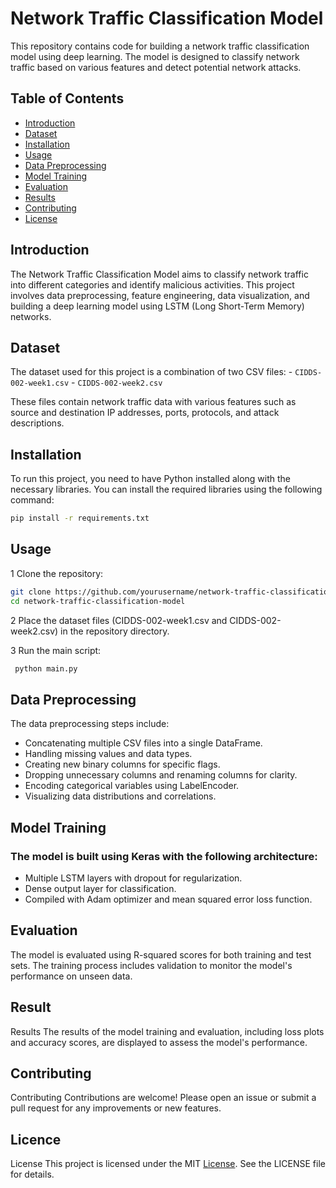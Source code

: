 # Network Traffic Classification Model

This repository contains code for building a network traffic
classification model using deep learning. The model is designed to
classify network traffic based on various features and detect potential
network attacks.

## Table of Contents

-   [Introduction](#introduction)
-   [Dataset](#dataset)
-   [Installation](#installation)
-   [Usage](#usage)
-   [Data Preprocessing](#data-preprocessing)
-   [Model Training](#model-training)
-   [Evaluation](#evaluation)
-   [Results](#results)
-   [Contributing](#contributing)
-   [License](#license)

## Introduction

The Network Traffic Classification Model aims to classify network
traffic into different categories and identify malicious activities.
This project involves data preprocessing, feature engineering, data
visualization, and building a deep learning model using LSTM (Long
Short-Term Memory) networks.

## Dataset

The dataset used for this project is a combination of two CSV files: -
`CIDDS-002-week1.csv` - `CIDDS-002-week2.csv`

These files contain network traffic data with various features such as
source and destination IP addresses, ports, protocols, and attack
descriptions.

## Installation

To run this project, you need to have Python installed along with the
necessary libraries. You can install the required libraries using the
following command:

```bash 
pip install -r requirements.txt 
```

## Usage 

1 Clone the repository:


```bash
git clone https://github.com/yourusername/network-traffic-classification-model.git
cd network-traffic-classification-model 
```

2 Place the dataset files
(CIDDS-002-week1.csv and CIDDS-002-week2.csv) in the repository
directory.

3 Run the main script:

```bash
 python main.py
 ``` 

## Data Preprocessing 
The data preprocessing steps include:

- Concatenating multiple CSV files into a single DataFrame. 
- Handling missing values and data types. 
- Creating new binary columns for specific flags. 
- Dropping unnecessary columns and renaming columns for clarity.
- Encoding categorical variables using LabelEncoder. 
- Visualizing data distributions and correlations. 

## Model Training 

### The model is built using Keras with the following architecture:

- Multiple LSTM layers with dropout for regularization. 
- Dense output layer for classification. 
- Compiled with Adam optimizer and mean squared error loss function. 

## Evaluation 

The model is evaluated using R-squared scores
for both training and test sets. The training process includes
validation to monitor the model's performance on unseen data.

## Result
Results The results of the model training and evaluation, including loss
plots and accuracy scores, are displayed to assess the model's
performance.

## Contributing
Contributing Contributions are welcome! Please open an issue or submit a
pull request for any improvements or new features.


## Licence
License This project is licensed under the MIT [License](/LICENSE). See the LICENSE
file for details.

